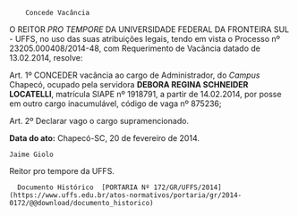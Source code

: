         Concede Vacância  

O REITOR *PRO TEMPORE* DA UNIVERSIDADE FEDERAL DA FRONTEIRA SUL - UFFS, no uso das suas atribuições legais, tendo em vista o Processo nº 23205.000408/2014-48, com Requerimento de Vacância datado de 13.02.2014, resolve:

 Art. 1º CONCEDER vacância ao cargo de Administrador, do *Campus* Chapecó, ocupado pela servidora **DEBORA REGINA SCHNEIDER LOCATELLI**, matrícula SIAPE nº 1918791, a partir de 14.02.2014, por posse em outro cargo inacumulável, código de vaga nº 875236;

 Art. 2º Declarar vago o cargo supramencionado.

  

   **Data do ato:** Chapecó-SC, 20 de fevereiro de 2014.   
 

    Jaime Giolo   
 Reitor pro tempore da UFFS. 

      Documento Histórico  [PORTARIA Nº 172/GR/UFFS/2014](https://www.uffs.edu.br/atos-normativos/portaria/gr/2014-0172/@@download/documento_historico)     
      